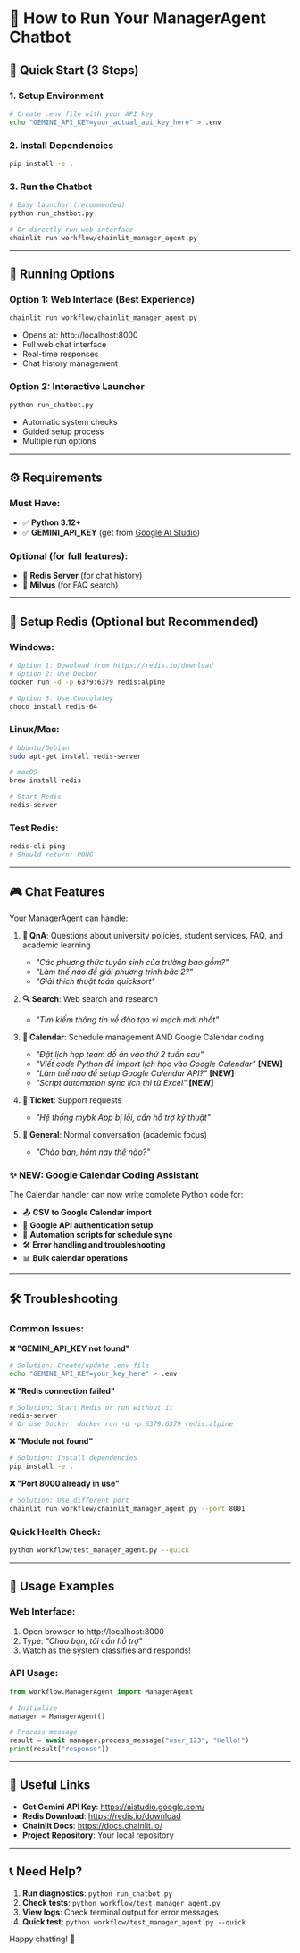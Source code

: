 # 🤖 How to Run Your ManagerAgent Chatbot

## 🚀 Quick Start (3 Steps)

### 1. **Setup Environment**
```bash
# Create .env file with your API key
echo "GEMINI_API_KEY=your_actual_api_key_here" > .env
```

### 2. **Install Dependencies**
```bash
pip install -e .
```

### 3. **Run the Chatbot**
```bash
# Easy launcher (recommended)
python run_chatbot.py

# Or directly run web interface
chainlit run workflow/chainlit_manager_agent.py
```

---

## 🎯 Running Options

### Option 1: Web Interface (Best Experience)
```bash
chainlit run workflow/chainlit_manager_agent.py
```
- Opens at: http://localhost:8000
- Full web chat interface
- Real-time responses
- Chat history management

### Option 2: Interactive Launcher
```bash
python run_chatbot.py
```
- Automatic system checks
- Guided setup process
- Multiple run options

---

## ⚙️ Requirements

### Must Have:
- ✅ **Python 3.12+**
- ✅ **GEMINI_API_KEY** (get from [Google AI Studio](https://aistudio.google.com/))

### Optional (for full features):
- 🔧 **Redis Server** (for chat history)
- 🔧 **Milvus** (for FAQ search)

---

## 🔧 Setup Redis (Optional but Recommended)

### Windows:
```bash
# Option 1: Download from https://redis.io/download
# Option 2: Use Docker
docker run -d -p 6379:6379 redis:alpine

# Option 3: Use Chocolatey
choco install redis-64
```

### Linux/Mac:
```bash
# Ubuntu/Debian
sudo apt-get install redis-server

# macOS
brew install redis

# Start Redis
redis-server
```

### Test Redis:
```bash
redis-cli ping
# Should return: PONG
```

---

## 🎮 Chat Features

Your ManagerAgent can handle:

1. **🤔 QnA**: Questions about university policies, student services, FAQ, and academic learning
   - *"Các phương thức tuyển sinh của trường bao gồm?"*
   - *"Làm thế nào để giải phương trình bậc 2?"*
   - *"Giải thích thuật toán quicksort"*

2. **🔍 Search**: Web search and research
   - *"Tìm kiếm thông tin về đào tạo vi mạch mới nhất"*

3. **📅 Calendar**: Schedule management AND Google Calendar coding
   - *"Đặt lịch họp team đồ án vào thứ 2 tuần sau"*
   - *"Viết code Python để import lịch học vào Google Calendar"* **[NEW]**
   - *"Làm thế nào để setup Google Calendar API?"* **[NEW]**
   - *"Script automation sync lịch thi từ Excel"* **[NEW]**

4. **🎫 Ticket**: Support requests
   - *"Hệ thống mybk App bị lỗi, cần hỗ trợ kỹ thuật"*

5. **💬 General**: Normal conversation (academic focus)
   - *"Chào bạn, hôm nay thế nào?"*

### ✨ NEW: Google Calendar Coding Assistant
The Calendar handler can now write complete Python code for:
- 📤 **CSV to Google Calendar import**
- 🔐 **Google API authentication setup** 
- 🤖 **Automation scripts for schedule sync**
- 🛠️ **Error handling and troubleshooting**
- 📊 **Bulk calendar operations**

---

## 🛠️ Troubleshooting

### Common Issues:

**❌ "GEMINI_API_KEY not found"**
```bash
# Solution: Create/update .env file
echo "GEMINI_API_KEY=your_key_here" > .env
```

**❌ "Redis connection failed"**
```bash
# Solution: Start Redis or run without it
redis-server
# Or use Docker: docker run -d -p 6379:6379 redis:alpine
```

**❌ "Module not found"**
```bash
# Solution: Install dependencies
pip install -e .
```

**❌ "Port 8000 already in use"**
```bash
# Solution: Use different port
chainlit run workflow/chainlit_manager_agent.py --port 8001
```

### Quick Health Check:
```bash
python workflow/test_manager_agent.py --quick
```

---

## 📱 Usage Examples

### Web Interface:
1. Open browser to http://localhost:8000
2. Type: *"Chào bạn, tôi cần hỗ trợ"*
3. Watch as the system classifies and responds!

### API Usage:
```python
from workflow.ManagerAgent import ManagerAgent

# Initialize
manager = ManagerAgent()

# Process message
result = await manager.process_message("user_123", "Hello!")
print(result["response"])
```

---

## 🔗 Useful Links

- **Get Gemini API Key**: https://aistudio.google.com/
- **Redis Download**: https://redis.io/download
- **Chainlit Docs**: https://docs.chainlit.io/
- **Project Repository**: Your local repository

---

## 📞 Need Help?

1. **Run diagnostics**: `python run_chatbot.py`
2. **Check tests**: `python workflow/test_manager_agent.py`
3. **View logs**: Check terminal output for error messages
4. **Quick test**: `python workflow/test_manager_agent.py --quick`

Happy chatting! 🎉
